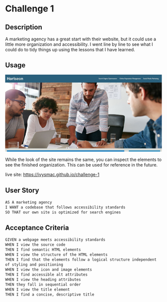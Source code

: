 # Challenge 1

## Description

A marketing agency has a great start with their website, but it could use a little more organization and accessibility. I went line by line to see what I could do to tidy things up using the lessons that I have learned. 

## Usage

![a marketing website with the header Horiseon on the top left and navigation links on the far right. Below it shows four people in a meeting room.](./assets/images/screenshot.jpg)

While the look of the site remains the same, you can inspect the elements to see the finished organization. This can be used for reference in the future. 

live site: https://ivysmac.github.io/challenge-1

## User Story

```
AS A marketing agency
I WANT a codebase that follows accessibility standards
SO THAT our own site is optimized for search engines
```

## Acceptance Criteria

```
GIVEN a webpage meets accessibility standards
WHEN I view the source code
THEN I find semantic HTML elements
WHEN I view the structure of the HTML elements
THEN I find that the elements follow a logical structure independent of styling and positioning
WHEN I view the icon and image elements
THEN I find accessible alt attributes
WHEN I view the heading attributes
THEN they fall in sequential order
WHEN I view the title element
THEN I find a concise, descriptive title
```
